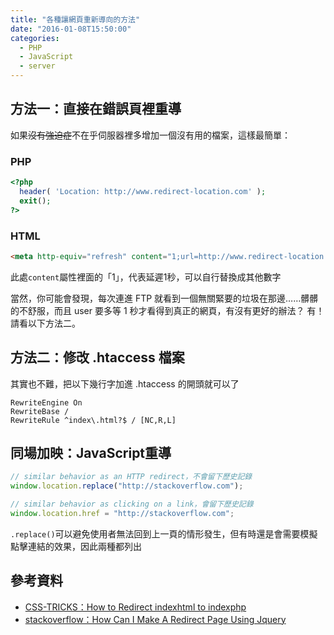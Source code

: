 ```yaml
---
title: "各種讓網頁重新導向的方法"
date: "2016-01-08T15:50:00"
categories:
  - PHP
  - JavaScript
  - server
---
```


## 方法一：直接在錯誤頁裡重導

如果<s>沒有強迫症</s>不在乎伺服器裡多增加一個沒有用的檔案，這樣最簡單：
### PHP
```php
<?php
  header( 'Location: http://www.redirect-location.com' );
  exit();
?>
```

### HTML
```html
<meta http-equiv="refresh" content="1;url=http://www.redirect-location.com">
```

此處`content`屬性裡面的「1」，代表延遲1秒，可以自行替換成其他數字

當然，你可能會發現，每次連進 FTP 就看到一個無關緊要的垃圾在那邊……髒髒的不舒服，而且 user 要多等 1 秒才看得到真正的網頁，有沒有更好的辦法？
有！請看以下方法二。

## 方法二：修改 .htaccess 檔案

其實也不難，把以下幾行字加進 .htaccess 的開頭就可以了
```
RewriteEngine On
RewriteBase /
RewriteRule ^index\.html?$ / [NC,R,L]
```

## 同場加映：JavaScript重導
```js
// similar behavior as an HTTP redirect，不會留下歷史記錄
window.location.replace("http://stackoverflow.com");

// similar behavior as clicking on a link，會留下歷史記錄
window.location.href = "http://stackoverflow.com";
```
`.replace()`可以避免使用者無法回到上一頁的情形發生，但有時還是會需要模擬點擊連結的效果，因此兩種都列出

## 參考資料
- [CSS-TRICKS：How to Redirect indexhtml to indexphp](https://css-tricks.com/how-to-redirect-indexhtml-to-indexphp/)
- [stackoverflow：How Can I Make A Redirect Page Using Jquery](http://stackoverflow.com/questions/503093/how-can-i-make-a-redirect-page-using-jquery)
